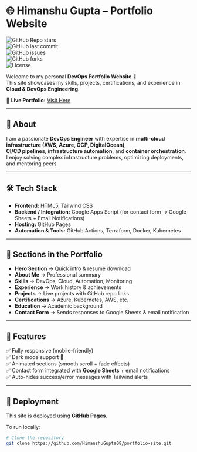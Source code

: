 # 🌐 Himanshu Gupta – Portfolio Website  

![GitHub Repo stars](https://img.shields.io/github/stars/HimanshuGupta08/portfolio?style=social)  
![GitHub last commit](https://img.shields.io/github/last-commit/HimanshuGupta08/portfolio?color=blue&style=flat-square)  
![GitHub issues](https://img.shields.io/github/issues/HimanshuGupta08/portfolio?color=red&style=flat-square)  
![GitHub forks](https://img.shields.io/github/forks/HimanshuGupta08/portfolio?color=yellow&style=flat-square)  
![License](https://img.shields.io/github/license/HimanshuGupta08/portfolio?color=green&style=flat-square)  

Welcome to my personal **DevOps Portfolio Website** 🚀  
This site showcases my skills, projects, certifications, and experience in **Cloud & DevOps Engineering**.  

🔗 **Live Portfolio:** [Visit Here](https://himanshugupta08.github.io/portfolio-site/)  

---

## 📖 About
I am a passionate **DevOps Engineer** with expertise in **multi-cloud infrastructure (AWS, Azure, GCP, DigitalOcean)**,  
**CI/CD pipelines**, **infrastructure automation**, and **container orchestration**.  
I enjoy solving complex infrastructure problems, optimizing deployments, and mentoring peers.  

---

## 🛠️ Tech Stack
- **Frontend:** HTML5, Tailwind CSS  
- **Backend / Integration:** Google Apps Script (for contact form → Google Sheets + Email Notifications)  
- **Hosting:** GitHub Pages  
- **Automation & Tools:** GitHub Actions, Terraform, Docker, Kubernetes  

---

## 📂 Sections in the Portfolio
- **Hero Section** → Quick intro & resume download  
- **About Me** → Professional summary  
- **Skills** → DevOps, Cloud, Automation, Monitoring  
- **Experience** → Work history & achievements  
- **Projects** → Live projects with GitHub repo links  
- **Certifications** → Azure, Kubernetes, AWS, etc.  
- **Education** → Academic background  
- **Contact Form** → Sends responses to Google Sheets & email notification  

---

## 📸 Features
✅ Fully responsive (mobile-friendly)  
✅ Dark mode support 🌙  
✅ Animated sections (smooth scroll + fade effects)  
✅ Contact form integrated with **Google Sheets** + email notifications  
✅ Auto-hides success/error messages with Tailwind alerts  

---

## 🚀 Deployment
This site is deployed using **GitHub Pages**.

To run locally:
```bash
# Clone the repository
git clone https://github.com/HimanshuGupta08/portfolio-site.git
